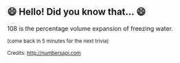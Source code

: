 ## :smile: Hello! Did you know that... :smile:
108 is the percentage volume expansion of freezing water.

<sup>(come back in 5 minutes for the next trivia)</sup>


<sup>Credits: http://numbersapi.com</sup>
